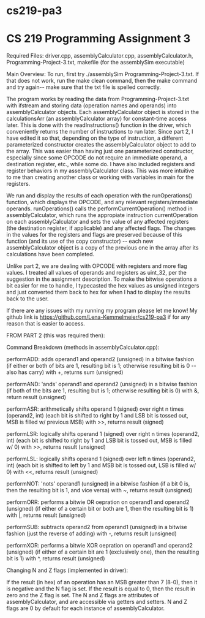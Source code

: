 # cs219-pa3

# CS 219 Programming Assignment 3

Required Files: driver.cpp, assemblyCalculator.cpp, assemblyCalculator.h, Programming-Project-3.txt, makefile (for the assemblySim executable)


Main Overview: To run, first try ./assemblySim Programming-Project-3.txt. If that does not work, run the make clean command, then the make command and try again-- make sure that the txt file is spelled correctly.

The program works by reading the data from Programming-Project-3.txt with ifstream and storing data (operation names and operands) into assemblyCalculator objects.  Each assemblyCalculator object is stored in the calculationsArr (an assemblyCalculator array) for constant-time access later. This is done with the readInstructions() function in the driver, which conveniently returns the number of instructions to run later. Since part 2, I have edited it so that, depending on the type of instruction, a different parameterized constructor creates the assemblyCalculator object to add to the array. This was easier than having just one parameterized constructor, especially since some OPCODE do not require an immediate operand, a destination register, etc., while some do. I have also included registers and register behaviors in my assemblyCalculator class. This was more intuitive to me than creating another class or working with variables in main for the registers. 

We run and display the results of each operation with the runOperations() function, which displays the OPCODE, and any relevant registers/immediate operands. runOperations() calls the performCurrentOperation() method in assemblyCalculator, which runs the appropiate instruction currentOperation on each assemblyCalculator and sets the value of any affected registers (the destination register, if applicable) and any affected flags. The changes in the values for the registers and flags are preserved because of this function (and its use of the copy constructor) -- each new assemblyCalculator object is a copy of the previous one in the array after its calculations have been completed.

Unlike part 2, we are dealing with OPCODE with registers and more flag values. I treated all values of operands and registers as uint_32, per the suggestion in the assignment description. To make the bitwise operations a bit easier for me to handle, I typecasted the hex values as unsigned integers and just converted them back to hex for when I had to display the results back to the user.

If there are any issues with my running my program please let me know! My github link is https://github.com/Lena-Kemmelmeier/cs219-pa3 if for any reason that is easier to access.



FROM PART 2 (this was required then):

Command Breakdown (methods in assemblyCalculator.cpp):

performADD: adds operand1 and operand2 (unsigned) in a bitwise fashion (if either or both of bits are 1, resulting bit is 1; otherwise resulting bit is 0 -- also has carry) with +, returns sum (unsigned)

performAND: 'ands' operand1 and operand2 (unsigned) in a bitwise fashion (if both of the bits are 1, resulting but is 1; otherwise resulting bit is 0) with &, return result (unsigned)

performASR: arithmetically shifts operand 1 (signed) over right n times (operand2, int) (each bit is shifted to right by 1 and LSB bit is tossed out, MSB is filled w/ previous MSB) with >>, returns result (signed)

performLSR: logically shifts operand 1 (signed) over right n times (operand2, int) (each bit is shifted to right by 1 and LSB bit is tossed out, MSB is filled w/ 0) with >>, returns result (unsigned)

performLSL: logically shifts operand 1 (signed) over left n times (operand2, int) (each bit is shifted to left by 1 and MSB bit is tossed out, LSB is filled w/ 0) with <<, returns result (unsigned)

performNOT: 'nots' operand1 (unsigned) in a bitwise fashion (if a bit 0 is, then the resulting bit is 1, and vice versa) with ~, returns result (unsigned)

performORR: performs a bitwie OR oepration on operand1 and operand2 (unsigned) (if either of a certain bit or both are 1, then the resulting bit is 1) with |, returns result (unsigned)

performSUB: subtracts operand2 from operand1 (unsigned) in a bitwise fashion (just the reverse of adding) with -, returns result (unsigned)

performXOR: performs a bitwie XOR oepration on operand1 and operand2 (unsigned) (if either of a certain bit are 1 (exclusively one), then the resulting bit is 1) with ^, returns result (unsigned)



Changing N and Z flags (implemented in driver):

If the result (in hex) of an operation has an MSB greater than 7 (8-0), then it is negative and the N flag is set. If the result is equal to 0, then the result in zero and the Z flag is set. The N and Z flags are attributes of assemblyCalculator, and are accessible via getters and setters. N and Z flags are 0 by default for each instance of assemblyCalculator.